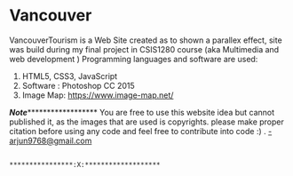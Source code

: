 # Vancouver
VancouverTourism is a Web Site created as to shown a parallex effect, site was build during my final project in CSIS1280 course (aka Multimedia and web development )
 Programming languages and software are used:
 1. HTML5, CSS3, JavaScript 
 2. Software : Photoshop CC 2015 
 3. Image Map: https://www.image-map.net/
 
 
 *********************************************************Note***************************************************************************
 You are free to use this website idea but cannot published it, as the images that are used is copyrights.
 please make proper citation before using any code and feel free to contribute into code :)  .
  -arjun9768@gmail.com
 
 
 
                                           ****************:X:*******************
